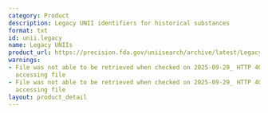 ```yaml
---
category: Product
description: Legacy UNII identifiers for historical substances
format: txt
id: unii.legacy
name: Legacy UNIIs
product_url: https://precision.fda.gov/uniisearch/archive/latest/Legacy_UNIIs.txt
warnings:
- File was not able to be retrieved when checked on 2025-09-29_ HTTP 403 error when
  accessing file
- File was not able to be retrieved when checked on 2025-09-29_ HTTP 403 error when
  accessing file
layout: product_detail
---
```

